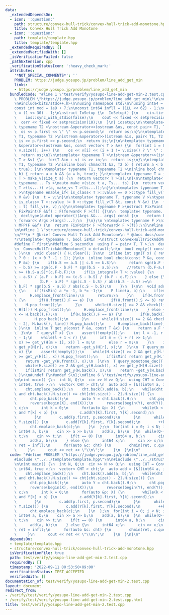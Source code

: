```yaml
---
data:
  _extendedDependsOn:
  - icon: ':question:'
    path: structure/convex-hull-trick/convex-hull-trick-add-monotone.hpp
    title: Convex Hull Trick Add Monotone
  - icon: ':question:'
    path: template/template.hpp
    title: template/template.hpp
  _extendedRequiredBy: []
  _extendedVerifiedWith: []
  _isVerificationFailed: false
  _pathExtension: cpp
  _verificationStatusIcon: ':heavy_check_mark:'
  attributes:
    '*NOT_SPECIAL_COMMENTS*': ''
    PROBLEM: https://judge.yosupo.jp/problem/line_add_get_min
    links:
    - https://judge.yosupo.jp/problem/line_add_get_min
  bundledCode: "#line 1 \"test/verify/yosupo-line-add-get-min-2.test.cpp\"\n#define\
    \ PROBLEM \"https://judge.yosupo.jp/problem/line_add_get_min\"\n\n#line 1 \"template/template.hpp\"\
    \n#include<bits/stdc++.h>\n\nusing namespace std;\n\nusing int64 = long long;\n\
    const int mod = 1e9 + 7;\n\nconst int64 infll = (1LL << 62) - 1;\nconst int inf\
    \ = (1 << 30) - 1;\n\nstruct IoSetup {\n  IoSetup() {\n    cin.tie(nullptr);\n\
    \    ios::sync_with_stdio(false);\n    cout << fixed << setprecision(10);\n  \
    \  cerr << fixed << setprecision(10);\n  }\n} iosetup;\n\ntemplate< typename T1,\
    \ typename T2 >\nostream &operator<<(ostream &os, const pair< T1, T2 >& p) {\n\
    \  os << p.first << \" \" << p.second;\n  return os;\n}\n\ntemplate< typename\
    \ T1, typename T2 >\nistream &operator>>(istream &is, pair< T1, T2 > &p) {\n \
    \ is >> p.first >> p.second;\n  return is;\n}\n\ntemplate< typename T >\nostream\
    \ &operator<<(ostream &os, const vector< T > &v) {\n  for(int i = 0; i < (int)\
    \ v.size(); i++) {\n    os << v[i] << (i + 1 != v.size() ? \" \" : \"\");\n  }\n\
    \  return os;\n}\n\ntemplate< typename T >\nistream &operator>>(istream &is, vector<\
    \ T > &v) {\n  for(T &in : v) is >> in;\n  return is;\n}\n\ntemplate< typename\
    \ T1, typename T2 >\ninline bool chmax(T1 &a, T2 b) { return a < b && (a = b,\
    \ true); }\n\ntemplate< typename T1, typename T2 >\ninline bool chmin(T1 &a, T2\
    \ b) { return a > b && (a = b, true); }\n\ntemplate< typename T = int64 >\nvector<\
    \ T > make_v(size_t a) {\n  return vector< T >(a);\n}\n\ntemplate< typename T,\
    \ typename... Ts >\nauto make_v(size_t a, Ts... ts) {\n  return vector< decltype(make_v<\
    \ T >(ts...)) >(a, make_v< T >(ts...));\n}\n\ntemplate< typename T, typename V\
    \ >\ntypename enable_if< is_class< T >::value == 0 >::type fill_v(T &t, const\
    \ V &v) {\n  t = v;\n}\n\ntemplate< typename T, typename V >\ntypename enable_if<\
    \ is_class< T >::value != 0 >::type fill_v(T &t, const V &v) {\n  for(auto &e\
    \ : t) fill_v(e, v);\n}\n\ntemplate< typename F >\nstruct FixPoint : F {\n  explicit\
    \ FixPoint(F &&f) : F(forward< F >(f)) {}\n\n  template< typename... Args >\n\
    \  decltype(auto) operator()(Args &&... args) const {\n    return F::operator()(*this,\
    \ forward< Args >(args)...);\n  }\n};\n \ntemplate< typename F >\ninline decltype(auto)\
    \ MFP(F &&f) {\n  return FixPoint< F >{forward< F >(f)};\n}\n#line 4 \"test/verify/yosupo-line-add-get-min-2.test.cpp\"\
    \n\n#line 1 \"structure/convex-hull-trick/convex-hull-trick-add-monotone.hpp\"\
    \n/**\n * @brief Convex Hull Trick Add Monotone\n * @docs docs/convex-hull-trick-add-monotone.md\n\
    */\ntemplate< typename T, bool isMin >\nstruct ConvexHullTrickAddMonotone {\n\
    #define F first\n#define S second\n  using P = pair< T, T >;\n  deque< P > H;\n\
    \n  ConvexHullTrickAddMonotone() = default;\n\n  bool empty() const { return H.empty();\
    \ }\n\n  void clear() { H.clear(); }\n\n  inline int sgn(T x) { return x == 0\
    \ ? 0 : (x < 0 ? -1 : 1); }\n\n  inline bool check(const P &a, const P &b, const\
    \ P &c) {\n    if(b.S == a.S || c.S == b.S)\n      return sgn(b.F - a.F) * sgn(c.S\
    \ - b.S) >= sgn(c.F - b.F) * sgn(b.S - a.S);\n    //return (b.F-a.F)*(c.S-b.S)\
    \ >= (b.S-a.S)*(c.F-b.F);\n    if(is_integral< T >::value) {\n      return (b.S\
    \ - a.S) / (a.F - b.F) >= (c.S - b.S) / (b.F - c.F);\n    } else {\n      return\n\
    \          (b.F - a.F) * sgn(c.S - b.S) / abs(b.S - a.S) >=\n          (c.F -\
    \ b.F) * sgn(b.S - a.S) / abs(c.S - b.S);\n    }\n  }\n\n  void add(T a, T b)\
    \ {\n    if(!isMin) a *= -1, b *= -1;\n    P line(a, b);\n    if(empty()) {\n\
    \      H.emplace_front(line);\n      return;\n    }\n    if(H.front().F <= a)\
    \ {\n      if(H.front().F == a) {\n        if(H.front().S <= b) return;\n    \
    \    H.pop_front();\n      }\n      while(H.size() >= 2 && check(line, H.front(),\
    \ H[1])) H.pop_front();\n      H.emplace_front(line);\n    } else {\n      assert(a\
    \ <= H.back().F);\n      if(H.back().F == a) {\n        if(H.back().S <= b) return;\n\
    \        H.pop_back();\n      }\n      while(H.size() >= 2 && check(H[H.size()\
    \ - 2], H.back(), line)) H.pop_back();\n      H.emplace_back(line);\n    }\n \
    \ }\n\n  inline T get_y(const P &a, const T &x) {\n    return a.F * x + a.S;\n\
    \  }\n\n  T query(T x) {\n    assert(!empty());\n    int l = -1, r = H.size()\
    \ - 1;\n    while(l + 1 < r) {\n      int m = (l + r) >> 1;\n      if(get_y(H[m],\
    \ x) >= get_y(H[m + 1], x)) l = m;\n      else r = m;\n    }\n    if(isMin) return\
    \ get_y(H[r], x);\n    return -get_y(H[r], x);\n  }\n\n  T query_monotone_inc(T\
    \ x) {\n    assert(!empty());\n    while(H.size() >= 2 && get_y(H.front(), x)\
    \ >= get_y(H[1], x)) H.pop_front();\n    if(isMin) return get_y(H.front(), x);\n\
    \    return -get_y(H.front(), x);\n  }\n\n  T query_monotone_dec(T x) {\n    assert(!empty());\n\
    \    while(H.size() >= 2 && get_y(H.back(), x) >= get_y(H[H.size() - 2], x)) H.pop_back();\n\
    \    if(isMin) return get_y(H.back(), x);\n    return -get_y(H.back(), x);\n \
    \ }\n\n#undef F\n#undef S\n};\n#line 6 \"test/verify/yosupo-line-add-get-min-2.test.cpp\"\
    \n\nint main() {\n  int N, Q;\n  cin >> N >> Q;\n  using CHT = ConvexHullTrickAddMonotone<\
    \ int64, true >;\n  vector< CHT > cht;\n  auto add = [&](int64 a, int64 b) {\n\
    \    cht.emplace_back();\n    cht.back().add(a, b);\n    while(cht.size() >= 2\
    \ and cht.back().H.size() >= cht[cht.size() - 2].H.size()) {\n      auto X = cht.back().H;\n\
    \      cht.pop_back();\n      auto Y = cht.back().H;\n      cht.pop_back();\n\
    \      reverse(begin(X), end(X));\n      reverse(begin(Y), end(Y));\n      CHT\
    \ c;\n      int k = 0;\n      for(auto &p: X) {\n        while(k < (int) Y.size()\
    \ and Y[k] < p) {\n          c.add(Y[k].first, Y[k].second);\n          ++k;\n\
    \        }\n        c.add(p.first, p.second);\n      }\n      while(k < (int)\
    \ Y.size()) {\n        c.add(Y[k].first, Y[k].second);\n        ++k;\n      }\n\
    \      cht.emplace_back(c);\n    }\n  };\n  for(int i = 0; i < N; i++) {\n   \
    \ int64 a, b;\n    cin >> a >> b;\n    add(a, b);\n  }\n  while(Q--) {\n    int\
    \ t;\n    cin >> t;\n    if(t == 0) {\n      int64 a, b;\n      cin >> a >> b;\n\
    \      add(a, b);\n    } else {\n      int64 x;\n      cin >> x;\n      int64\
    \ ret = infll;\n      for(auto &c: cht) {\n        chmin(ret, c.query(x));\n \
    \     }\n      cout << ret << \"\\n\";\n    }\n  }\n}\n"
  code: "#define PROBLEM \"https://judge.yosupo.jp/problem/line_add_get_min\"\n\n\
    #include \"../../template/template.hpp\"\n\n#include \"../../structure/convex-hull-trick/convex-hull-trick-add-monotone.hpp\"\
    \n\nint main() {\n  int N, Q;\n  cin >> N >> Q;\n  using CHT = ConvexHullTrickAddMonotone<\
    \ int64, true >;\n  vector< CHT > cht;\n  auto add = [&](int64 a, int64 b) {\n\
    \    cht.emplace_back();\n    cht.back().add(a, b);\n    while(cht.size() >= 2\
    \ and cht.back().H.size() >= cht[cht.size() - 2].H.size()) {\n      auto X = cht.back().H;\n\
    \      cht.pop_back();\n      auto Y = cht.back().H;\n      cht.pop_back();\n\
    \      reverse(begin(X), end(X));\n      reverse(begin(Y), end(Y));\n      CHT\
    \ c;\n      int k = 0;\n      for(auto &p: X) {\n        while(k < (int) Y.size()\
    \ and Y[k] < p) {\n          c.add(Y[k].first, Y[k].second);\n          ++k;\n\
    \        }\n        c.add(p.first, p.second);\n      }\n      while(k < (int)\
    \ Y.size()) {\n        c.add(Y[k].first, Y[k].second);\n        ++k;\n      }\n\
    \      cht.emplace_back(c);\n    }\n  };\n  for(int i = 0; i < N; i++) {\n   \
    \ int64 a, b;\n    cin >> a >> b;\n    add(a, b);\n  }\n  while(Q--) {\n    int\
    \ t;\n    cin >> t;\n    if(t == 0) {\n      int64 a, b;\n      cin >> a >> b;\n\
    \      add(a, b);\n    } else {\n      int64 x;\n      cin >> x;\n      int64\
    \ ret = infll;\n      for(auto &c: cht) {\n        chmin(ret, c.query(x));\n \
    \     }\n      cout << ret << \"\\n\";\n    }\n  }\n}\n"
  dependsOn:
  - template/template.hpp
  - structure/convex-hull-trick/convex-hull-trick-add-monotone.hpp
  isVerificationFile: true
  path: test/verify/yosupo-line-add-get-min-2.test.cpp
  requiredBy: []
  timestamp: '2022-09-11 00:53:50+09:00'
  verificationStatus: TEST_ACCEPTED
  verifiedWith: []
documentation_of: test/verify/yosupo-line-add-get-min-2.test.cpp
layout: document
redirect_from:
- /verify/test/verify/yosupo-line-add-get-min-2.test.cpp
- /verify/test/verify/yosupo-line-add-get-min-2.test.cpp.html
title: test/verify/yosupo-line-add-get-min-2.test.cpp
---
```

